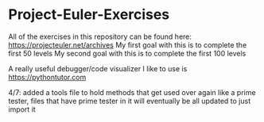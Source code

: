 # Project-Euler-Exercises
All of the exercises in this repository can be found here:
https://projecteuler.net/archives
My first goal with this is to complete the first 50 levels
My second goal with this is to complete the first 100 levels

A really useful debugger/code visualizer I like to use is https://pythontutor.com

4/7: added a tools file to hold methods that get used over again like a prime tester, files that have prime tester in it will eventually be all updated to just import it